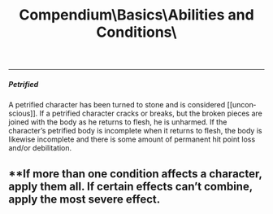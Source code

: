 ﻿---
lang: en
aliases: [Petrified]
title: Compendium\Basics\Abilities and Conditions\
tag: Abilities, Conditions
---

---
##### Petrified

A petrified character has been turned to stone and is considered [[unconscious]]. If a petrified character cracks or breaks, but the broken pieces are joined with the body as he returns to flesh, he is unharmed. If the character’s petrified body is incomplete when it returns to flesh, the body is likewise incomplete and there is some amount of permanent hit point loss and/or debilitation.

**If more than one condition affects a character, apply them all. If certain effects can’t combine, apply the most severe effect.
<br><br>
---

